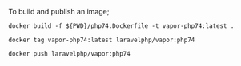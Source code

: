 To build and publish an image;

```shell script
docker build -f ${PWD}/php74.Dockerfile -t vapor-php74:latest .

docker tag vapor-php74:latest laravelphp/vapor:php74

docker push laravelphp/vapor:php74
```